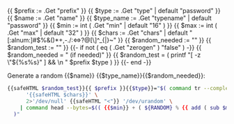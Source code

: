 <!--
password_prompt shorcode.
Add a prompt for user to provide a password for given usage.
usage: { {% snippets/password_generator prefix="root_" type="password" name="administration" typename="password" zerogen="false" min="16" max="32" chars="[:alnum:]" %} }
-->
{{ $prefix := .Get "prefix" }}
{{ $type := .Get "type" | default "password" }}
{{ $name := .Get "name" }}
{{ $type_name := .Get "typename" | default "password" }}
{{ $min := int ( .Get "min" | default "16" ) }}
{{ $max := int ( .Get "max" | default "32" ) }}
{{ $chars := .Get "chars" | default "[:alnum:]#$%&()*+,-./:<=>?@[\\]^_{|}~" }}
{{ $random_needed := "" }}
{{ $random_test := "" }}
{{- if not ( eq ( .Get "zerogen" ) "false" ) -}}
  {{ $random_needed = " (if needed)" }}
  {{ $random_test = ( printf "[ -z \"${%s%s}\" ] && \n  " $prefix $type ) }}
{{- end -}}

Generate a random {{$name}} {{$type_name}}{{$random_needed}}:

```bash
{{safeHTML $random_test}}{{ $prefix }}{{$type}}="$( command tr --complement --delete \
      '{{safeHTML $chars}}' \
      2>'/dev/null' {{safeHTML "<"}} '/dev/urandom' \
    | command head --bytes=$(( {{$min}} + ( ${RANDOM} % {{ add ( sub $max $min ) 1 }} ) ))
  )"
```

